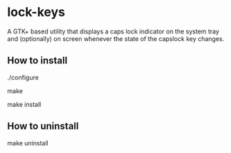 lock-keys
=========

A GTK+ based utility that displays a caps lock indicator on the system tray and (optionally) on screen whenever the state of the capslock key changes.

How to install
--------------

./configure

make

make install

How to uninstall
----------------

make uninstall


